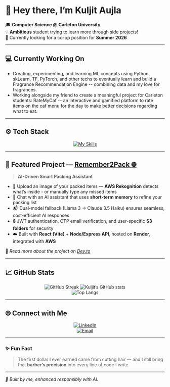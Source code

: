 # 👋 Hey there, I’m Kuljit Aujla  

🎓 **Computer Science @ Carleton University**  
💡 **Ambitious** student trying to learn more through side projects!  
🚀 Currently looking for a co-op position for **Summer 2026** 

---
## 💻 Currently Working On  
- Creating, experimenting, and learning ML concepts using Python, skLearn, TF, PyTorch, and other techs to eventually learn and build a Fragrance Recommendation Engine -- combining data and my love for fragrances. 
- Working alongside my friend to create a meaningful project for Carleton students: RateMyCaf -- an interactive and gamified platform to rate items on the caf menu for the day to make better decisions regarding what to eat.
---

## ⚙️ Tech Stack  

<div align="center">

[![My Skills](https://skillicons.dev/icons?i=python,sklearn,tensorflow,fastapi,js,ts,npm,vite,react,nodejs,express,mongodb,supabase,aws,docker,html,css,c,ubuntu,linux,java,git,postman,vscode,latex,devto,linkedin&perline=9)](https://skillicons.dev)

</div>

---

## 🧳 Featured Project — [Remember2Pack 🌐](https://remember2pack.com)

> **AI-Driven Smart Packing Assistant**

- 📸 Upload an image of your packed items — **AWS Rekognition** detects what’s inside - or manually type any missed items  
- 🧠 Chat with an AI assistant that uses **short-term memory** to refine your packing list  
- 📬 Dual-model fallback (Llama 3 → Claude 3.5 Haiku) ensures seamless, cost-efficient AI responses  
- 🔒 JWT authentication, OTP email verification, and user-specific **S3 folders** for security  
- ☁️ Built with **React (Vite)** + **Node/Express API**, hosted on **Render**, integrated with **AWS**

🧾 *Read more about the project on [Dev.to](https://dev.to/kuljit_aujla/remember2pack-1dk4)*  

---

## 📈 GitHub Stats  

<div align="center">

![GitHub Streak](https://streak-stats.demolab.com?user=KuljitAujla&theme=tokyonight&hide_border=true)
![Kuljit’s GitHub stats](https://github-readme-stats.vercel.app/api?username=KuljitAujla&show_icons=true&theme=tokyonight&hide_border=true&count_private=true)  
![Top Langs](https://github-readme-stats.vercel.app/api/top-langs/?username=KuljitAujla&layout=compact&theme=tokyonight&hide_border=true)  
</div>

---

## 🌐 Connect with Me  

<div align="center">

[![LinkedIn](https://img.shields.io/badge/LinkedIn-blue?style=for-the-badge&logo=linkedin)](https://linkedin.com/in/kuljit-aujla)   
[![Email](https://img.shields.io/badge/Email-kuljit6a%40gmail.com-red?style=for-the-badge&logo=gmail)](mailto:kuljit6a@gmail.com)

</div>

---

### ✨ Fun Fact  

> The first dollar I ever earned came from cutting hair — and I still bring that **barber’s precision** into every line of code I write.

---

_💬 *Built by me, enhanced responsibly with AI.*_
